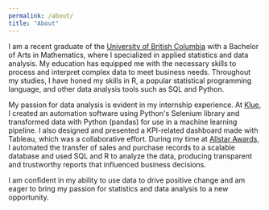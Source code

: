```yaml
---
permalink: /about/
title: "About"
---
```


I am a recent graduate of the [University of British Columbia](https://www.ubc.ca/) with a Bachelor of Arts in Mathematics, where I specialized in applied statistics and data analysis. My education has equipped me with the necessary skills to process and interpret complex data to meet business needs. Throughout my studies, I have honed my skills in R, a popular statistical programming language, and other data analysis tools such as SQL and Python.

My passion for data analysis is evident in my internship experience. At [Klue](https://klue.com/), I created an automation software using Python's Selenium library and transformed data with Python (pandas) for use in a machine learning pipeline. I also designed and presented a KPI-related dashboard made with Tableau, which was a collaborative effort. During my time at [Allstar Awards](https://allstarawards.ca/), I automated the transfer of sales and purchase records to a scalable database and used SQL and R to analyze the data, producing transparent and trustworthy reports that influenced business decisions.

I am confident in my ability to use data to drive positive change and am eager to bring my passion for statistics and data analysis to a new opportunity.

